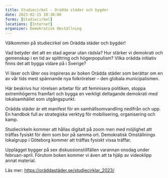 ```yaml
---
title: Studiecirkel - Orädda städer och bygder
date: 2023-02-15 18:30:00
forms: [Studiecirkel]
locations: [Internet]
organizer: Demokratisk Omställning
---
```

Välkommen på studiecirkel om Orädda städer och bygder!

Vad betyder det att en stad agerar utan rädsla? Hur stärker vi demokrati och gemenskap i en tid av splittring och högerpopulism? Vilka orädda initiativ finns det att bygga vidare på i Sverige?

Vi läser och låter oss inspireras av boken Orädda städer som berättar om en av vår tids mest spännande nya folkrörelser – den globala municipalismen.

Här beskrivs hur rörelsen arbetar för att feminisera politiken, stoppa extremhögerns framfart och bygga en verkligt deltagande demokrati med lokalsamhället som utgångspunkt.

Orädda städer är ett manifest för en samhällsomvandling nedifrån och upp. En handbok full av strategiska verktyg för mobilisering, organisering och kamp.

Studiecirkeln kommer att hållas digitalt på zoom men med möjlighet att träffas fysiskt för dem som bor på samma ort. Demokratisk Omställnings lokalgrupp i Göteborg kommer att träffas fysiskt vissa träffar.

Upplägget bygger på sex diskussionstillfällen varannan onsdag under februari-april. Förutom boken kommer vi även att ta hjälp av videoklipp annat material.

Läs mer: https://oräddastäder.se/studiecirklar_2023/